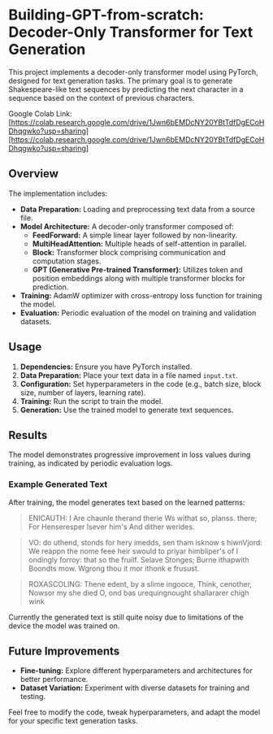 # Building-GPT-from-scratch: Decoder-Only Transformer for Text Generation

This project implements a decoder-only transformer model using PyTorch, designed for text generation tasks. The primary goal is to generate Shakespeare-like text sequences by predicting the next character in a sequence based on the context of previous characters.

Google Colab Link: [https://colab.research.google.com/drive/1Jwn6bEMDcNY20YBtTdfDgECoHDhqgwko?usp=sharing][https://colab.research.google.com/drive/1Jwn6bEMDcNY20YBtTdfDgECoHDhqgwko?usp=sharing]

## Overview

The implementation includes:

- **Data Preparation:** Loading and preprocessing text data from a source file.
- **Model Architecture:** A decoder-only transformer composed of:
  - **FeedForward:** A simple linear layer followed by non-linearity.
  - **MultiHeadAttention:** Multiple heads of self-attention in parallel.
  - **Block:** Transformer block comprising communication and computation stages.
  - **GPT (Generative Pre-trained Transformer):** Utilizes token and position embeddings along with multiple transformer blocks for prediction.
- **Training:** AdamW optimizer with cross-entropy loss function for training the model.
- **Evaluation:** Periodic evaluation of the model on training and validation datasets.

## Usage

1. **Dependencies:** Ensure you have PyTorch installed.
2. **Data Preparation:** Place your text data in a file named `input.txt`.
3. **Configuration:** Set hyperparameters in the code (e.g., batch size, block size, number of layers, learning rate).
4. **Training:** Run the script to train the model.
5. **Generation:** Use the trained model to generate text sequences.

## Results

The model demonstrates progressive improvement in loss values during training, as indicated by periodic evaluation logs.

### Example Generated Text

After training, the model generates text based on the learned patterns:

>ENICAUTH:
I
Are chaunle therand therie
Ws withat so, planss. there;
For Henseresper Isever him's
And dither werides.

>VO: do uthend, stonds for hery imedds, sen tham isknow s hiwnVjord:
We reappn the nome feee heir swould to priyar himbliper's of I ondingly forroy: that so the fruilf.
Selave Stonges;
Burne ithapwith Boondts mow.
Wgrong thou it mor ithonk e frusust.

>ROXASCOLING:
Thene edent, by a slime ingooce,
Think, cenother,
Nowsor my she died
O, ond bas urequingnought shallararer chigh wink


Currently the generated text is still quite noisy due to limitations of the device the model was trained on.


## Future Improvements

- **Fine-tuning:** Explore different hyperparameters and architectures for better performance.
- **Dataset Variation:** Experiment with diverse datasets for training and testing.

Feel free to modify the code, tweak hyperparameters, and adapt the model for your specific text generation tasks.
